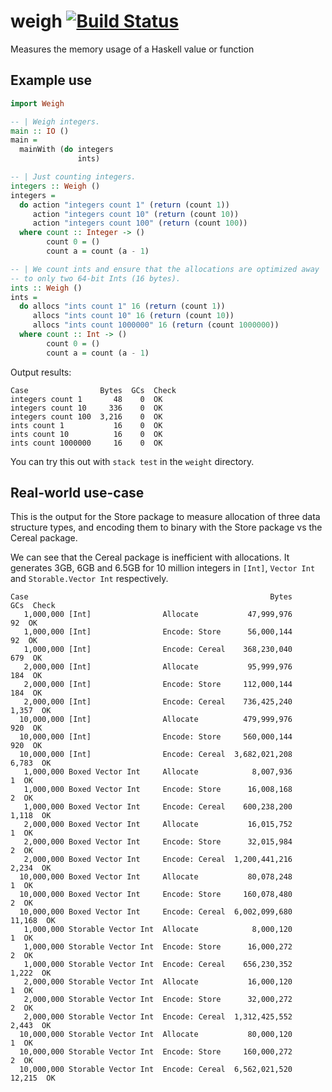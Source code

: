 # weigh [![Build Status](https://travis-ci.org/fpco/weigh.png)](https://travis-ci.org/fpco/weigh)

Measures the memory usage of a Haskell value or function

## Example use

``` haskell
import Weigh

-- | Weigh integers.
main :: IO ()
main =
  mainWith (do integers
               ints)

-- | Just counting integers.
integers :: Weigh ()
integers =
  do action "integers count 1" (return (count 1))
     action "integers count 10" (return (count 10))
     action "integers count 100" (return (count 100))
  where count :: Integer -> ()
        count 0 = ()
        count a = count (a - 1)

-- | We count ints and ensure that the allocations are optimized away
-- to only two 64-bit Ints (16 bytes).
ints :: Weigh ()
ints =
  do allocs "ints count 1" 16 (return (count 1))
     allocs "ints count 10" 16 (return (count 10))
     allocs "ints count 1000000" 16 (return (count 1000000))
  where count :: Int -> ()
        count 0 = ()
        count a = count (a - 1)
```

Output results:

```
Case                Bytes  GCs  Check
integers count 1       48    0  OK
integers count 10     336    0  OK
integers count 100  3,216    0  OK
ints count 1           16    0  OK
ints count 10          16    0  OK
ints count 1000000     16    0  OK
```

You can try this out with `stack test` in the `weight` directory.

## Real-world use-case

This is the output for the Store package to measure allocation of
three data structure types, and encoding them to binary with the Store
package vs the Cereal package.

We can see that the Cereal package is inefficient with allocations. It
generates 3GB, 6GB and 6.5GB for 10 million integers in `[Int]`,
`Vector Int` and `Storable.Vector Int` respectively.

```
Case                                                      Bytes     GCs  Check
   1,000,000 [Int]                Allocate           47,999,976      92  OK
   1,000,000 [Int]                Encode: Store      56,000,144      92  OK
   1,000,000 [Int]                Encode: Cereal    368,230,040     679  OK
   2,000,000 [Int]                Allocate           95,999,976     184  OK
   2,000,000 [Int]                Encode: Store     112,000,144     184  OK
   2,000,000 [Int]                Encode: Cereal    736,425,240   1,357  OK
  10,000,000 [Int]                Allocate          479,999,976     920  OK
  10,000,000 [Int]                Encode: Store     560,000,144     920  OK
  10,000,000 [Int]                Encode: Cereal  3,682,021,208   6,783  OK
   1,000,000 Boxed Vector Int     Allocate            8,007,936       1  OK
   1,000,000 Boxed Vector Int     Encode: Store      16,008,168       2  OK
   1,000,000 Boxed Vector Int     Encode: Cereal    600,238,200   1,118  OK
   2,000,000 Boxed Vector Int     Allocate           16,015,752       1  OK
   2,000,000 Boxed Vector Int     Encode: Store      32,015,984       2  OK
   2,000,000 Boxed Vector Int     Encode: Cereal  1,200,441,216   2,234  OK
  10,000,000 Boxed Vector Int     Allocate           80,078,248       1  OK
  10,000,000 Boxed Vector Int     Encode: Store     160,078,480       2  OK
  10,000,000 Boxed Vector Int     Encode: Cereal  6,002,099,680  11,168  OK
   1,000,000 Storable Vector Int  Allocate            8,000,120       1  OK
   1,000,000 Storable Vector Int  Encode: Store      16,000,272       2  OK
   1,000,000 Storable Vector Int  Encode: Cereal    656,230,352   1,222  OK
   2,000,000 Storable Vector Int  Allocate           16,000,120       1  OK
   2,000,000 Storable Vector Int  Encode: Store      32,000,272       2  OK
   2,000,000 Storable Vector Int  Encode: Cereal  1,312,425,552   2,443  OK
  10,000,000 Storable Vector Int  Allocate           80,000,120       1  OK
  10,000,000 Storable Vector Int  Encode: Store     160,000,272       2  OK
  10,000,000 Storable Vector Int  Encode: Cereal  6,562,021,520  12,215  OK
````
